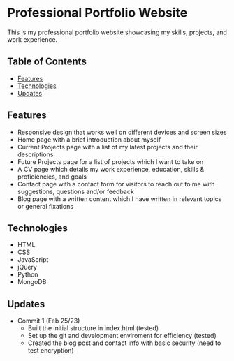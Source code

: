 # Professional Portfolio Website

This is my professional portfolio website showcasing my skills, projects, and work experience.

## Table of Contents

- [Features](#features)
- [Technologies](#technologies)
- [Updates](#updates)


## Features

- Responsive design that works well on different devices and screen sizes
- Home page with a brief introduction about myself
- Current Projects page with a list of my latest projects and their descriptions
- Future Projects page for a list of projects which I want to take on
- A CV page which details my work experience, education, skills & proficiencies, and goals
- Contact page with a contact form for visitors to reach out to me with suggestions, questions and/or feedback
- Blog page with a written content which I have written in relevant topics or general fixations

## Technologies

- HTML
- CSS
- JavaScript
- jQuery
- Python
- MongoDB

## Updates

- Commit 1 (Feb 25/23)
	 * Built the initial structure in index.html (tested)
	 * Set up the git and development enviroment for efficiency (tested)
	 * Created the blog post and contact info with basic security (need to test encryption)


